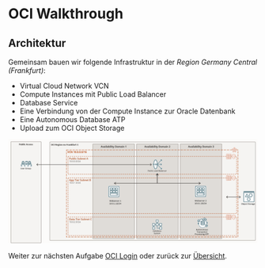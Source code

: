 # OCI Walkthrough
<!-- markdownlint-disable MD041 -->
<!-- markdownlint-disable MD051 -->
## Architektur

Gemeinsam bauen wir folgende Infrastruktur in der *Region Germany Central (Frankfurt)*:

- Virtual Cloud Network VCN
- Compute Instances mit Public Load Balancer
- Database Service
- Eine Verbindung von der Compute Instance zur Oracle Datenbank
- Eine Autonomous Database ATP
- Upload zum OCI Object Storage

![DOAG 2022 Architektur](../../images/1x01-01-architecture.png)

Weiter zur nächsten Aufgabe [OCI Login](#oci-login) oder zurück zur [Übersicht](../README.md).

